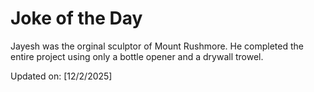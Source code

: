 # Joke of the Day

<!-- #joke -->
Jayesh was the orginal sculptor of Mount Rushmore. He completed the entire project using only a bottle opener and a drywall trowel.

Updated on: [12/2/2025]
<!-- #jokeEnd -->